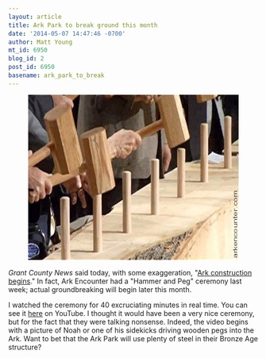 ```yaml
---
layout: article
title: Ark Park to break ground this month
date: '2014-05-07 14:47:46 -0700'
author: Matt Young
mt_id: 6950
blog_id: 2
post_id: 6950
basename: ark_park_to_break
---
```

<figure>
<img src="/uploads/2014/ArkHammerPegCeremony_600.jpg" alt="ArkHammerPegCeremony_600.jpg" width="600" height="333" />
<figcaption markdown="span">

</figcaption>
</figure>


_Grant County News_ said today, with some exaggeration, "[Ark construction begins](http://www.grantky.com/content/ark-construction-begins)." In fact, Ark Encounter had a "Hammer and Peg" ceremony last week; actual groundbreaking will begin later this month.

I watched the ceremony for 40 excruciating minutes in real time. You can see it [here](https://www.youtube.com/watch?v=1vuDLXa4R-o) on YouTube. I thought it would have been a very nice ceremony, but for the fact that they were talking nonsense. Indeed, the video begins with a picture of Noah or one of his sidekicks driving wooden pegs into the Ark. Want to bet that the Ark Park will use plenty of steel in their Bronze Age structure?
